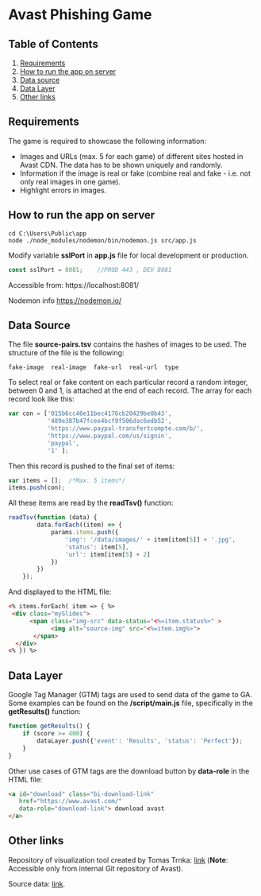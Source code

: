 # Avast Phishing Game

## Table of Contents

1. [Requirements](#requirements)
2. [How to run the app on server](#how-to-run-the-app-on-server)
3. [Data source](#data-source)
3. [Data Layer](#data-layer)
5. [Other links](#other-links)

## Requirements
The game is required to showcase the following information:
*  Images and URLs (max. 5 for each game) of different sites hosted in Avast CDN. The data has to be shown uniquely and randomly.
*  Information if the image is real or fake (combine real and fake - i.e. not only real images in one game).
* Highlight errors in images.

## How to run the app on server
```console
cd C:\Users\Public\app
node ./node_modules/nodemon/bin/nodemon.js src/app.js
```
Modify variable **sslPort** in **app.js** file for local development or production.
```javascript
const sslPort = 8081;    //PROD 443 , DEV 8081
```
Accessible from: https://localhost:8081/ 

Nodemon info https://nodemon.io/

## Data Source
The file **source-pairs.tsv** contains the hashes of images to be used. The structure of the file is the following:
```tsv
fake-image  real-image  fake-url  real-url  type
```
To select real or fake content on each particular record a random integer, between 0 and 1, is attached at the end of each record. The array for each record look like this:
```javascript
var con = ['015b6cc46e11bec4176cb20429be0b43',
           '489e387b47fcee4bcf9f506dac6edb52',
           'https://www.paypal-transfertcompte.com/b/',
           'https://www.paypal.com/us/signin',
           'paypal',
           '1' ];
```
Then this record is pushed to the final set of items:
```javascript
var items = [];  /*Max. 5 items*/ 
items.push(con);
```
All these items are read by the **readTsv()** function:
```javascript
readTsv(function (data) {
        data.forEach((item) => {
            params.items.push({
                'img': '/data/images/' + item[item[5]] + '.jpg',
                'status': item[5],
                'url': item[item[5] + 2]
            })
        })
    });
```
And displayed to the HTML file:
```html
<% items.forEach( item => { %>
 <div class="mySlides">
      <span class="img-src" data-status="<%=item.status%>" >
            <img alt="source-img" src="<%=item.img%>">
       </span>
  </div>
<% }) %>
```
## Data Layer
Google Tag Manager (GTM) tags are used to send data of the game to GA. Some examples can be found on the **/script/main.js** file, specifically in the **getResults()** function:
```javascript
function getResults() { 
    if (score >= 400) {
        dataLayer.push({'event': 'Results', 'status': 'Perfect'});
    } 
}

```
Other use cases of GTM tags are the download button by **data-role** in the HTML file:
```html
<a id="download" class="bi-download-link"
   href="https://www.avast.com/" 
   data-role="download-link"> download avast
</a>
```
## Other links

Repository of visualization tool created by Tomas Trnka: [link](https://git.int.avast.com/trnkat/crumbs/tree/master/phishing_game) (**Note**: Accessible only from internal Git repository of Avast).

Source data: [link](https://drive.google.com/file/d/1XjausBSNNXjtUD2vy1LWzcpUxaS0CyIy/view).
